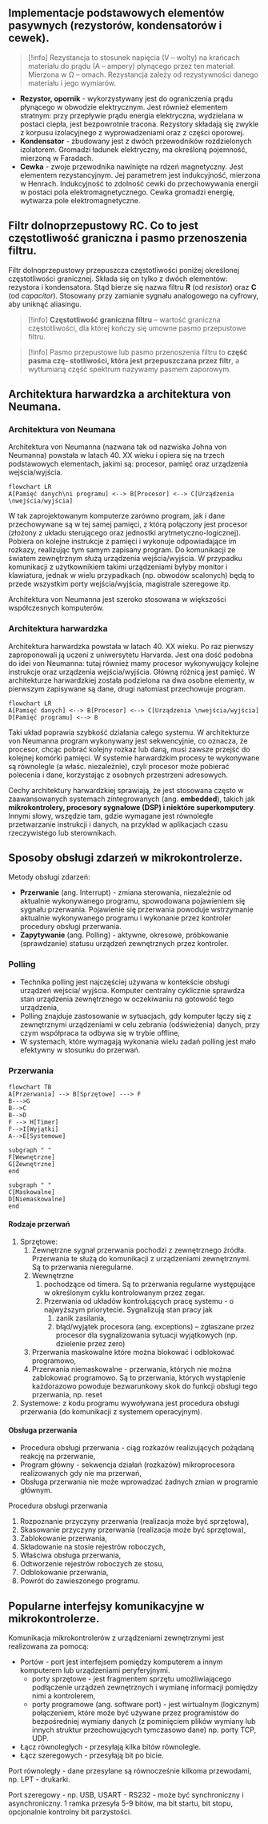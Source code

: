 ## Implementacje podstawowych elementów pasywnych (rezystorów, kondensatorów i cewek). 

>[!info] Rezystancja to stosunek napięcia (V – wolty) na krańcach materiału do prądu (A – ampery) płynącego przez ten materiał. Mierzona w Ω – omach. Rezystancja zależy od rezystywności danego materiału i jego wymiarów.

- **Rezystor, opornik** - wykorzystywany jest do ograniczenia prądu płynącego w obwodzie elektrycznym. Jest również elementem stratnym: przy przepływie prądu energia elektryczna, wydzielana w postaci ciepła, jest bezpowrotnie tracona. Rezystory składają się zwykle z korpusu izolacyjnego z wyprowadzeniami oraz z części oporowej.
- **Kondensator** - zbudowany jest z dwóch przewodników rozdzielonych izolatorem. Gromadzi ładunek elektryczny, ma określoną pojemność, mierzoną w Faradach.  
- **Cewka** - zwoje przewodnika nawinięte na rdzeń magnetyczny. Jest elementem rezystancyjnym. Jej parametrem jest indukcyjność, mierzona w Henrach. Indukcyjność to zdolność cewki do przechowywania energii w postaci pola elektromagnetycznego. Cewka gromadzi energię, wytwarza pole elektromagnetyczne.

## Filtr dolnoprzepustowy RC. Co to jest częstotliwość graniczna i pasmo przenoszenia filtru.
Filtr dolnoprzepustowy przepuszcza częstotliwości poniżej określonej częstotliwości granicznej. Składa się on tylko z dwóch elementów: rezystora i kondensatora. Stąd bierze się nazwa filtru **R** (od _resistor_) oraz **C** (od _capacitor_). Stosowany przy zamianie sygnału analogowego na cyfrowy, aby uniknąć aliasingu. 

>[!info] **Częstotliwość graniczna filtru** – wartość graniczna częstotliwości, dla której kończy się umowne pasmo przepustowe filtru.

>[!info] Pasmo przepustowe lub pasmo przenoszenia filtru to **część pasma czę- stotliwości, która jest przepuszczana przez filtr**, a wytłumianą część spektrum nazywamy pasmem zaporowym.

## Architektura harwardzka a architektura von Neumana. 

### Architektura von Neumana
Architektura von Neumanna (nazwana tak od nazwiska Johna von Neumanna) powstała w latach 40. XX wieku i opiera się na trzech podstawowych elementach, jakimi są: procesor, pamięć oraz urządzenia wejścia/wyjścia.

```mermaid
flowchart LR
A[Pamięć danych\ni programu] <--> B[Procesor] <--> C[Urządzenia \nwejścia/wyjścia] 
```

W tak zaprojektowanym komputerze zarówno program, jak i dane przechowywane są w tej samej pamięci, z którą połączony jest procesor (złożony z układu sterującego oraz jednostki arytmetyczno-logicznej). Pobiera on kolejne instrukcje z pamięci i wykonuje odpowiadające im rozkazy, realizując tym samym zapisany program. Do komunikacji ze światem zewnętrznym służą urządzenia wejścia/wyjścia. W przypadku komunikacji z użytkownikiem takimi urządzeniami byłyby monitor i klawiatura, jednak w wielu przypadkach (np. obwodów scalonych) będą to przede wszystkim porty wejścia/wyjścia, magistrale szeregowe itp.

Architektura von Neumanna jest szeroko stosowana w większości współczesnych komputerów.

### Architektura harwardzka
Architektura harwardzka powstała w latach 40. XX wieku. Po raz pierwszy zaproponowali ją uczeni z uniwersytetu Harvarda. Jest ona dość podobna do idei von Neumanna: tutaj również mamy procesor wykonywujący kolejne instrukcje oraz urządzenia wejścia/wyjścia. Główną różnicą jest pamięć. W architekturze harwardzkiej została podzielona na dwa osobne elementy, w pierwszym zapisywane są dane, drugi natomiast przechowuje program.

```mermaid
flowchart LR
A[Pamięć danych] <--> B[Procesor] <--> C[Urządzenia \nwejścia/wyjścia] 
D[Pamięć programu] <--> B
```

Taki układ poprawia szybkość działania całego systemu. W architekturze von Neumanna program wykonywany jest sekwencyjnie, co oznacza, że procesor, chcąc pobrać kolejny rozkaz lub daną, musi zawsze przejść do kolejnej komórki pamięci. W systemie harwardzkim procesy te wykonywane są równolegle (a właśc. niezależnie), czyli procesor może pobierać polecenia i dane, korzystając z osobnych przestrzeni adresowych.

Cechy architektury harwardzkiej sprawiają, że jest stosowana często w zaawansowanych systemach zintegrowanych (ang. **embedded**), takich jak **mikrokontrolery, procesory sygnałowe (DSP) i niektóre superkomputery**. Innymi słowy, wszędzie tam, gdzie wymagane jest równoległe przetwarzanie instrukcji i danych, na przykład w aplikacjach czasu rzeczywistego lub sterownikach.
## Sposoby obsługi zdarzeń w mikrokontrolerze.
Metody obsługi zdarzeń:
- **Przerwanie** (ang. Interrupt) - zmiana sterowania, niezależnie od aktualnie wykonywanego programu, spowodowana pojawieniem się sygnału przerwania. Pojawienie się przerwania powoduje wstrzymanie aktualnie wykonywanego programu i wykonanie przez kontroler procedury obsługi przerwania.
- **Zapytywanie** (ang. Polling) - aktywne, okresowe, próbkowanie (sprawdzanie) statusu urządzeń zewnętrznych przez kontroler. 
### Polling
- Technika polling jest najczęściej używana w kontekście obsługi urządzeń wejścia/ wyjścia. Komputer centralny cyklicznie sprawdza stan urządzenia zewnętrznego w oczekiwaniu na gotowość tego urządzenia,
- Polling znajduje zastosowanie w sytuacjach, gdy komputer łączy się z zewnętrznymi urządzeniami w celu zebrania (odświeżenia) danych, przy czym współpraca ta odbywa się w trybie offline,
- W systemach, które wymagają wykonania wielu zadań polling jest mało efektywny w stosunku do przerwań.

### Przerwania

```mermaid
flowchart TB
A[Przerwania] --> B[Sprzętowe] ---> F
B--->G
B-->C
B-->D
F --> H[Timer]
F-->I[Wyjątki]
A-->E[Systemowe]

subgraph " "
F[Wewnętrzne]
G[Zewnętrzne]
end

subgraph " "
C[Maskowalne]
D[Niemaskowalne]
end
```

#### Rodzaje przerwań
1. Sprzętowe:
	1. Zewnętrzne sygnał przerwania pochodzi z zewnętrznego źródła. Przerwania te służą do komunikacji z urządzeniami zewnętrznymi. Są to przerwania nieregularne.
	2. Wewnętrzne
		1. pochodzące od timera. Są to przerwania regularne występujące w określonym cyklu kontrolowanym przez zegar.
		2. Przerwania od układów kontrolujących pracę systemu - o najwyższym priorytecie. Sygnalizują stan pracy jak
			1. zanik zasilania,
			2. błąd/wyjątek procesora (ang. exceptions)  – zgłaszane przez procesor dla sygnalizowania sytuacji wyjątkowych (np. dzielenie przez zero)
	3. Przerwania maskowalne które można blokować i odblokować programowo,
	4. Przerwania niemaskowalne - przerwania, których nie można zablokować programowo. Są to przerwania, których wystąpienie każdorazowo powoduje bezwarunkowy skok do funkcji obsługi tego przerwania, np. reset
2. Systemowe: z kodu programu wywoływana jest procedura obsługi przerwania (do komunikacji z systemem operacyjnym).

#### Obsługa przerwania
- Procedura obsługi przerwania - ciąg rozkazów realizujących pożądaną reakcję na przerwanie,
- Program główny - sekwencja działań (rozkazów) mikroprocesora realizowanych gdy nie ma przerwań,
- Obsługa przerwania nie może wprowadzać żadnych zmian w programie głównym.

Procedura obsługi przerwania
1. Rozpoznanie przyczyny przerwania (realizacja może być sprzętowa),
2. Skasowanie przyczyny przerwania (realizacja może być sprzętowa),
3. Zablokowanie przerwania,
4. Składowanie na stosie rejestrów roboczych,
5. Właściwa obsługa przerwania,
6. Odtworzenie rejestrów roboczych ze stosu,
7. Odblokowanie przerwania,
8. Powrót do zawieszonego programu.
## Popularne interfejsy komunikacyjne w mikrokontrolerze.
Komunikacja mikrokontrolerów z urządzeniami zewnętrznymi jest realizowana za pomocą:
- Portów - port jest interfejsem pomiędzy komputerem a innym komputerem lub urządzeniami peryferyjnymi. 
	- porty sprzętowe - jest fragmentem sprzętu umożliwiającego podłączenie urządzeń zewnętrznych i wymianę informacji pomiędzy nimi a kontrolerem,
	- porty programowe (ang. software port) - jest wirtualnym (logicznym) połączeniem, które może być używane przez programistów do bezpośredniej wymiany danych (z pominięciem plików wymiany lub innych struktur przechowujących tymczasowo dane) np. porty TCP, UDP.
- Łącz równoległych - przesyłają kilka bitów równolegle.  
- Łącz szeregowych - przesyłają bit po bicie.  

Port równoległy - dane przesyłane są równocześnie kilkoma przewodami, np. LPT - drukarki.  

Port szeregowy - np. USB, USART - RS232 - może być synchroniczny i asynchroniczny. 1 ramka przesyła 5-9 bitów, ma bit startu, bit stopu, opcjonalnie kontrolny bit parzystości.